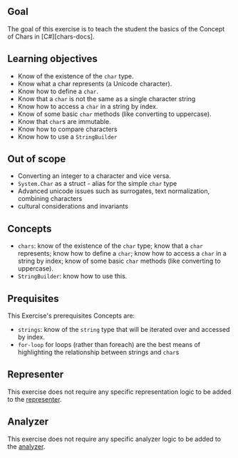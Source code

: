 ## Goal

The goal of this exercise is to teach the student the basics of the Concept of Chars in [C#][chars-docs].

## Learning objectives

- Know of the existence of the `char` type.
- Know what a char represents (a Unicode character).
- Know how to define a `char`.
- Know that a `char` is not the same as a single character string
- Know how to access a `char` in a string by index.
- Know of some basic `char` methods (like converting to uppercase).
- Know that `char`s are immutable.
- Know how to compare characters
- Know how to use a `StringBuilder`

## Out of scope

- Converting an integer to a character and vice versa.
- `System.Char` as a struct - alias for the simple `char` type
- Advanced unicode issues such as surrogates, text normalization, combining characters
- cultural considerations and invariants

## Concepts

- `chars`: know of the existence of the `char` type; know that a `char` represents; know how to define a `char`; know how to access a `char` in a string by index; know of some basic `char` methods (like converting to uppercase).
- `StringBuilder`: know how to use this.

## Prequisites

This Exercise's prerequisites Concepts are:

- `strings`: know of the `string` type that will be iterated over and accessed by index.
- `for-loop` for loops (rather than foreach) are the best means of highlighting the relationship between strings and `char`s

## Representer

This exercise does not require any specific representation logic to be added to the [representer][representer].

## Analyzer

This exercise does not require any specific analyzer logic to be added to the [analyzer][analyzer].

[how-to-implement-a-concept-exercise]: https://github.com/exercism/v3/blob/master/docs/maintainers/generic-how-to-implement-a-concept-exercise.md
[implemented-exercises]: https://github.com/exercism/v3/tree/master/languages/csharp/exercises/concept/README.md#implemented-exercises
[reference]: https://github.com/exercism/v3/blob/master/languages/csharp/reference/README.md#reference-docs
[reference-char]: https://github.com/exercism/v3/blob/master/reference/types/char.md
[reference-example]: https://github.com/exercism/v3/blob/master/reference/types/string.md#implementations
[analyzer]: https://github.com/exercism/csharp-analyzer
[representer]: https://github.com/exercism/csharp-representer
[exercise-example]: https://github.com/exercism/v3/tree/master/languages/csharp/exercises/concept/numbers-floating-point
[design-example]: https://github.com/exercism/v3/blob/master/languages/csharp/exercises/concept/numbers/.meta/design.md
[config.json-example]: https://github.com/exercism/v3/blob/master/languages/csharp/exercises/concept/numbers/.meta/config.json
[concept-exercises]: https://github.com/exercism/v3/blob/master/docs/concept-exercises.md
